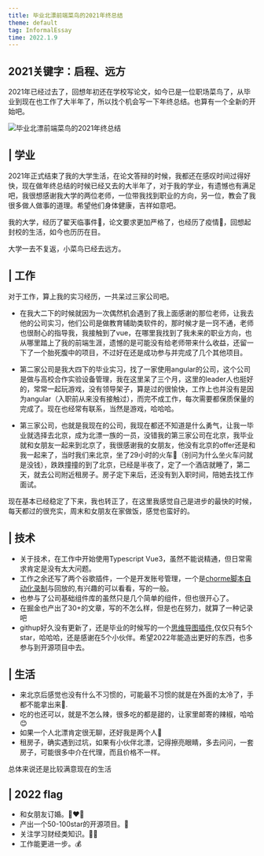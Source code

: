 ```yaml
---
title: 毕业北漂前端菜鸟的2021年终总结
theme: default
tag: InformalEssay
time: 2022.1.9
---
```



## 2021关键字：启程、远方

2021年已经过去了，回想年初还在学校写论文，如今已是一位职场菜鸟了，从毕业到现在也工作了大半年了，所以找个机会写一下年终总结。也算有一个全新的开始吧。

<div class='article-cover'>

![毕业北漂前端菜鸟的2021年终总结](/articles/2021.webp)

</div>

## | 学业
2021年正式结束了我的大学生活，在论文答辩的时候，我都还在感叹时间过得好快，现在做年终总结的时候已经又去的大半年了，对于我的学业，有遗憾也有满足吧，我很想感谢我大学的两位老师，一位带我找到职业的方向，另一位，教会了我很多做人做事的道理。希望他们身体健康，吉祥如意吧。
  
我的大学，经历了翟天临事件🙂，论文要求更加严格了，也经历了疫情🦠，回想起封校的生活，如今也历历在目。

大学一去不复返，小菜鸟已经去远方。

## | 工作

对于工作，算上我的实习经历，一共呆过三家公司吧。

 - 在我大二下的时候就因为一次偶然机会遇到了我上面感谢的那位老师，让我去他的公司实习，他们公司是做教育辅助类软件的，那时候才是一窍不通，老师也很耐心的指导我，我接触到了vue，在哪里我找到了我未来的职业方向，也从哪里踏上了我的前端生涯，遗憾的是可能没有给老师带来什么收益，还留一下了一个胎死腹中的项目，不过好在还是成功参与并完成了几个其他项目。

- 第二家公司是我大四下的毕业实习，找了一家使用angular的公司，这个公司是做与高校合作实验设备管理，我在这里呆了三个月，这里的leader人也挺好的，常常一起玩游戏，没有领导架子，算是过的很愉快，工作上也并没有是因为angular（入职前从来没有接触过），而完不成工作，每次需要都保质保量的完成了。现在也经常有联系，当然是游戏，哈哈哈。

- 第三家公司，也就是我现在的公司，我现在都还不知道是什么勇气，让我一毕业就选择去北京，成为北漂一族的一员，没错我的第三家公司在北京，我毕业就和女朋友一起来到北京了，我很感谢我的女朋友，他没有北京的offer还是和我一起来了，当时我们来北京，坐了29小时的火车🚆（别问为什么坐火车问就是没钱），跌跌撞撞的到了北京，已经是半夜了，定了一个酒店就睡了，第二天，就去公司附近租房子。房子定下来后，还没有到入职时间，陪她去找工作面试。

现在基本已经稳定了下来，我也转正了，在这里我感觉自己是进步的最快的时候，每天都过的很充实，周末和女朋友在家做饭，感觉也蛮好的。

## | 技术

- 关于技术，在工作中开始使用Typescript Vue3，虽然不能说精通，但日常需求肯定是没有太大问题。
- 工作之余还写了两个谷歌插件，一个是开发账号管理，一个是[chorme脚本自动化录制](https://github.com/HitStarrySky/test-monster)与回放的,有兴趣的可以看看，写的一般。
- 也参与了公司基础组件库的虽然只是几个简单的组件，但也很开心了。
- 在掘金也产出了30+的文章，写的不怎么样，但是也在努力，就算了一种记录吧
- githup好久没有更新了，还是毕业的时候写的一个[思维导图插件](https://github.com/HitStarrySky/simmind-mindMap),仅仅只有5个star，哈哈哈，还是感谢在5个小伙伴。希望2022年能造出更好的东西，也多参与到开源项目中去。


## | 生活

- 来北京后感觉也没有什么不习惯的，可能最不习惯的就是在外面的太冷了，手都不能拿出来📱.
- 吃的也还可以，就是不怎么辣，很多吃的都是甜的，让家里邮寄的辣椒，哈哈😊
- 如果一个人北漂肯定很无聊，还好我是两个人🥰
- 租房子，确实遇到过坑，如果有小伙伴北漂，记得擦亮眼睛，多去问问，一套房子，可能很多中介在代理，而且价格不一样。

总体来说还是比较满意现在的生活

## | 2022 flag

- 和女朋友订婚。👩‍❤️‍👨
- 产出一个50-100star的开源项目。🤠
- 关注学习财经类知识。🏴‍☠️
- 工作能更进一步。💰

